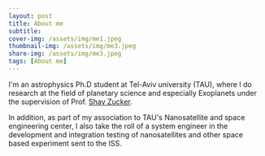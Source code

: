 ```yaml
---
layout: post
title: About me
subtitle: 
cover-img: /assets/img/me1.jpeg
thumbnail-img: /assets/img/me3.jpeg
share-img: /assets/img/me3.jpeg
tags: [About me]
---
```


I'm an astrophysics Ph.D student at Tel-Aviv university (TAU), where I do research at the field of planetary science and especially Exoplanets under the supervision 
of Prof. [Shay Zucker](https://english.tau.ac.il/profile/shayz).

In addition, as part of my association to TAU's Nanosatellite and space engineering center, I also take the roll of a system engineer in the development and integration testing of nanosatellites and other space based experiment sent to the ISS. 
